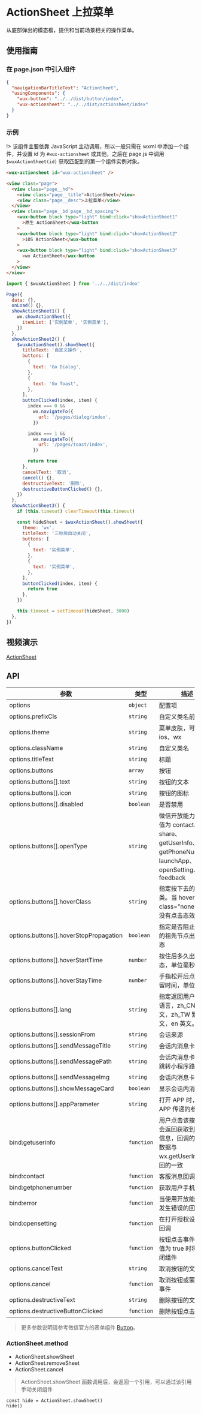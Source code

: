 # ActionSheet 上拉菜单

从底部弹出的模态框，提供和当前场景相关的操作菜单。

## 使用指南

### 在 page.json 中引入组件

```json
{
  "navigationBarTitleText": "ActionSheet",
  "usingComponents": {
    "wux-button": "../../dist/button/index",
    "wux-actionsheet": "../../dist/actionsheet/index"
  }
}
```

### 示例

!> 该组件主要依靠 JavaScript 主动调用，所以一般只需在 wxml 中添加一个组件，并设置 id 为 `#wux-actionsheet` 或其他，之后在 page.js 中调用 `$wuxActionSheet(id)` 获取匹配到的第一个组件实例对象。

```html
<wux-actionsheet id="wux-actionsheet" />

<view class="page">
  <view class="page__hd">
    <view class="page__title">ActionSheet</view>
    <view class="page__desc">上拉菜单</view>
  </view>
  <view class="page__bd page__bd_spacing">
    <wux-button block type="light" bind:click="showActionSheet1"
      >原生 ActionSheet</wux-button
    >
    <wux-button block type="light" bind:click="showActionSheet2"
      >iOS ActionSheet</wux-button
    >
    <wux-button block type="light" bind:click="showActionSheet3"
      >wx ActionSheet</wux-button
    >
  </view>
</view>
```

```js
import { $wuxActionSheet } from '../../dist/index'

Page({
  data: {},
  onLoad() {},
  showActionSheet1() {
    wx.showActionSheet({
      itemList: ['实例菜单', '实例菜单'],
    })
  },
  showActionSheet2() {
    $wuxActionSheet().showSheet({
      titleText: '自定义操作',
      buttons: [
        {
          text: 'Go Dialog',
        },
        {
          text: 'Go Toast',
        },
      ],
      buttonClicked(index, item) {
        index === 0 &&
          wx.navigateTo({
            url: '/pages/dialog/index',
          })

        index === 1 &&
          wx.navigateTo({
            url: '/pages/toast/index',
          })

        return true
      },
      cancelText: '取消',
      cancel() {},
      destructiveText: '删除',
      destructiveButtonClicked() {},
    })
  },
  showActionSheet3() {
    if (this.timeout) clearTimeout(this.timeout)

    const hideSheet = $wuxActionSheet().showSheet({
      theme: 'wx',
      titleText: '三秒后自动关闭',
      buttons: [
        {
          text: '实例菜单',
        },
        {
          text: '实例菜单',
        },
      ],
      buttonClicked(index, item) {
        return true
      },
    })

    this.timeout = setTimeout(hideSheet, 3000)
  },
})
```

## 视频演示

[ActionSheet](./_media/actionsheet.mp4 ':include :type=iframe width=375px height=667px')

## API

| 参数                                   | 类型       | 描述                                                                                                 | 默认值                           |
| -------------------------------------- | ---------- | ---------------------------------------------------------------------------------------------------- | -------------------------------- |
| options                                | `object`   | 配置项                                                                                               | -                                |
| options.prefixCls                      | `string`   | 自定义类名前缀                                                                                       | wux-actionsheet                  |
| options.theme                          | `string`   | 菜单皮肤，可选值为 ios、wx                                                                           | ios                              |
| options.className                      | `string`   | 自定义类名                                                                                           | -                                |
| options.titleText                      | `string`   | 标题                                                                                                 | -                                |
| options.buttons                        | `array`    | 按钮                                                                                                 | []                               |
| options.buttons[].text                 | `string`   | 按钮的文本                                                                                           | -                                |
| options.buttons[].icon                 | `string`   | 按钮的图标                                                                                           | -                                |
| options.buttons[].disabled             | `boolean`  | 是否禁用                                                                                             | false                            |
| options.buttons[].openType             | `string`   | 微信开放能力，可选值为 contact、share、getUserInfo、getPhoneNumber、launchApp、openSetting、feedback | -                                |
| options.buttons[].hoverClass           | `string`   | 指定按下去的样式类。当 hover-class="none" 时，没有点击态效果                                         | wux-actionsheet\_\_button--hover |
| options.buttons[].hoverStopPropagation | `boolean`  | 指定是否阻止本节点的祖先节点出现点击态                                                               | false                            |
| options.buttons[].hoverStartTime       | `number`   | 按住后多久出现点击态，单位毫秒                                                                       | 20                               |
| options.buttons[].hoverStayTime        | `number`   | 手指松开后点击态保留时间，单位毫秒                                                                   | 70                               |
| options.buttons[].lang                 | `string`   | 指定返回用户信息的语言，zh_CN 简体中文，zh_TW 繁体中文，en 英文。                                    | en                               |
| options.buttons[].sessionFrom          | `string`   | 会话来源                                                                                             | -                                |
| options.buttons[].sendMessageTitle     | `string`   | 会话内消息卡片标题                                                                                   | 当前标题                         |
| options.buttons[].sendMessagePath      | `string`   | 会话内消息卡片点击跳转小程序路径                                                                     | 当前分享路径                     |
| options.buttons[].sendMessageImg       | `string`   | 会话内消息卡片图片                                                                                   | 截图                             |
| options.buttons[].showMessageCard      | `boolean`  | 显示会话内消息卡片                                                                                   | false                            |
| options.buttons[].appParameter         | `string`   | 打开 APP 时，向 APP 传递的参数                                                                       | -                                |
| bind:getuserinfo                       | `function` | 用户点击该按钮时，会返回获取到的用户信息，回调的 detail 数据与 wx.getUserInfo 返回的一致             | -                                |
| bind:contact                           | `function` | 客服消息回调                                                                                         | -                                |
| bind:getphonenumber                    | `function` | 获取用户手机号回调                                                                                   | -                                |
| bind:error                             | `function` | 当使用开放能力时，发生错误的回调                                                                     | -                                |
| bind:opensetting                       | `function` | 在打开授权设置页后回调                                                                               | -                                |
| options.buttonClicked                  | `function` | 按钮点击事件，返回值为 true 时将会关闭组件                                                           | -                                |
| options.cancelText                     | `string`   | 取消按钮的文本                                                                                       | 取消                             |
| options.cancel                         | `function` | 取消按钮或蒙层点击事件                                                                               | -                                |
| options.destructiveText                | `string`   | 删除按钮的文本                                                                                       | -                                |
| options.destructiveButtonClicked       | `function` | 删除按钮点击事件                                                                                     | -                                |

> 更多参数说明请参考微信官方的表单组件 [Button](https://developers.weixin.qq.com/miniprogram/dev/component/button.html)。

### ActionSheet.method

- ActionSheet.showSheet
- ActionSheet.removeSheet
- ActionSheet.cancel

> ActionSheet.showSheet 函数调用后，会返回一个引用，可以通过该引用手动关闭组件

```
const hide = ActionSheet.showSheet()
hide()
```
